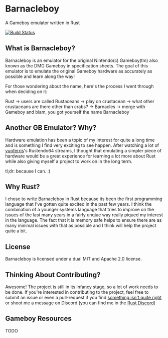 # Barnacleboy
A Gameboy emulator written in Rust

[![Build Status](https://travis-ci.org/rep-nop/barnacleboy.svg?branch=master)](https://travis-ci.org/rep-nop/barnacleboy)

## What is Barnacleboy?
Barnacleboy is an emulator for the original Nintendo(c) Gameboy(tm)
also known as the DMG Gameboy in specification sheets. The goal of this
emulator is to emulate the original Gameboy hardware as accurately as
possible and learn along the way!

For those wondering about the name, here's the process I went through
when deciding on it:

Rust -> users are called Rustaceans -> play on crustacean
-> what other crustaceans are there other than crabs? ->
Barnacles -> merge with Gameboy and blam, you got yourself the name
Barnacleboy

## Another GB Emulator? Why?
Hardware emulation has been a topic of my interest for quite a long time
and is something I find very exciting to see happen. After watching a lot
of [yupferris](https://github.com/yupferris)'s Rustendo64 streams, I thought
that emulating a simpler piece of hardware would be a great experience for
learning a lot more about Rust while also giving myself a project to work on
in the long term.

tl;dr: because I can. :)

## Why Rust?
I chose to write Barnacleboy in Rust because its been the first programming
language that I've gotten quite excited in the past few years. I think the
combination of a younger systems language that tries to improve on the issues
of the last many years in a fairly unqiue way really piqued my interest in 
the language. The fact that it is memory safe helps to ensure there are as 
many minimal issues with that as possible and I think will help the project
quite a bit.

## License
Barnacleboy is licensed under a dual MIT and Apache 2.0 license.

## Thinking About Contributing?
Awesome! The project is still in its infancy stage, so a lot of work needs
to be done. If you're interested in contributing to the project, feel free
to submit an issue or even a pull-request if you find [something isn't quite
right](https://i.imgur.com/18BUBPf.jpg) or shoot me a message on Discord 
(you can find me in the [Rust Discord](https://discord.gg/23sA8nR))

## Gameboy Resources
TODO
